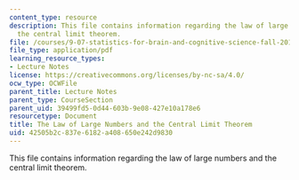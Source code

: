 ```yaml
---
content_type: resource
description: This file contains information regarding the law of large numbers and
  the central limit theorem.
file: /courses/9-07-statistics-for-brain-and-cognitive-science-fall-2016/42505b2c837e6182a408650e242d9830_MIT9_07F16_lec7.pdf
file_type: application/pdf
learning_resource_types:
- Lecture Notes
license: https://creativecommons.org/licenses/by-nc-sa/4.0/
ocw_type: OCWFile
parent_title: Lecture Notes
parent_type: CourseSection
parent_uid: 39499fd5-0d44-603b-9e08-427e10a178e6
resourcetype: Document
title: The Law of Large Numbers and the Central Limit Theorem
uid: 42505b2c-837e-6182-a408-650e242d9830
---
```

This file contains information regarding the law of large numbers and the central limit theorem.